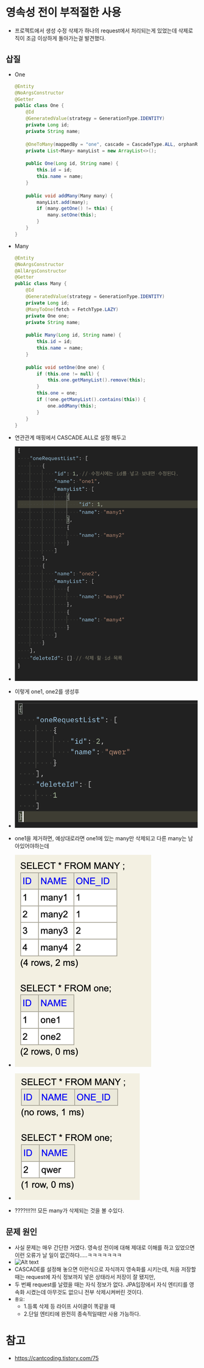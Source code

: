 # 영속성 전이 부적절한 사용
- 프로젝트에서 생성 수정 삭제가 하나의 request에서 처리되는게 있었는데 삭제로직이 조금 이상하게 돌아가는걸 발견했다.
## 삽질
- One
    ``` java
    @Entity
    @NoArgsConstructor
    @Getter
    public class One {
        @Id
        @GeneratedValue(strategy = GenerationType.IDENTITY)
        private Long id;
        private String name;

        @OneToMany(mappedBy = "one", cascade = CascadeType.ALL, orphanRemoval = true)
        private List<Many> manyList = new ArrayList<>();

        public One(Long id, String name) {
            this.id = id;
            this.name = name;
        }

        public void addMany(Many many) {
            manyList.add(many);
            if (many.getOne() != this) {
                many.setOne(this);
            }
        }
    }
    ```
- Many
    ``` java
    @Entity
    @NoArgsConstructor
    @AllArgsConstructor
    @Getter
    public class Many {
        @Id
        @GeneratedValue(strategy = GenerationType.IDENTITY)
        private Long id;
        @ManyToOne(fetch = FetchType.LAZY)
        private One one;
        private String name;

        public Many(Long id, String name) {
            this.id = id;
            this.name = name;
        }

        public void setOne(One one) {
            if (this.one != null) {
                this.one.getManyList().remove(this);
            }
            this.one = one;
            if (!one.getManyList().contains(this)) {
                one.addMany(this);
            }
        }
    }
    ```
- 연관관계 매핑에서 CASCADE.ALL로 설정 해두고

- ![](img/영속성%20전이%20부적절한%20사용1.png)

- 이렇게 one1, one2를 생성후 
- ![](img/영속성%20전이%20부적절한%20사용2.png)
- one1을 제거하면, 예상대로라면 one1에 있는 many만 삭제되고 다른 many는 남아있어야하는데
- ![](img/영속성%20전이%20부적절한%20사용3.png)
- ![](img/영속성%20전이%20부적절한%20사용4.png)
- ????!!!?!! 모든 many가 삭제되는 것을 볼 수있다.

## 문제 원인
- 사실 문제는 매우 간단한 거였다. 영속성 전이에 대해 제대로 이해를 하고 있었으면 이런 오류가 날 일이 없긴하다.....ㅋㅋㅋㅋㅋㅋㅋ
- ![Alt text](https://user-images.githubusercontent.com/22395934/69448640-51673900-0d9c-11ea-8739-30ecf9d9360a.png)
- CASCADE를 설정해 놓으면 이런식으로 자식까지 영속화를 시키는데, 처음 저장할 때는 request에 자식 정보까지 넣은 상태라서 저장이 잘 됐지만,
- 두 번째 request를 날렸을 때는 자식 정보가 없다. JPA입장에서 자식 엔티티를 영속화 시켰는데 아무것도 없으니 전부 삭제시켜버린 것이다.
- `중요`:
  - 1.등록 삭제 등 라이프 사이클이 똑같을 때
  - 2.단일 엔티티에 완전히 종속적일때만 사용 가능하다. 

# 참고
- https://cantcoding.tistory.com/75